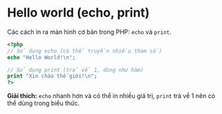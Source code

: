 # Hello world (echo, print)

Các cách in ra màn hình cơ bản trong PHP: `echo` và `print`.

```php
<?php
// Sử dụng echo (có thể truyền nhiều tham số)
echo "Hello World!\n";

// Sử dụng print (trả về 1, dùng như hàm)
print "Xin chào thế giới!\n";
?>
```

**Giải thích:** `echo` nhanh hơn và có thể in nhiều giá trị, `print` trả về 1 nên có thể dùng trong biểu thức.

